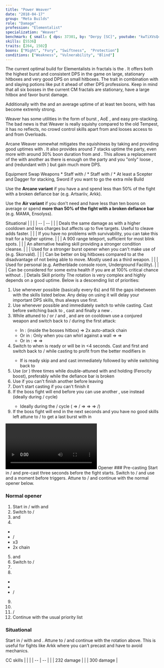 ```yaml
---
title: "Power Weaver"
date: "2018-04-17"
group: "Meta Builds"
role: "Damage"
profession: "Elementalist"
specialization: "Weaver"
benchmark: { small: { dps: 37301, by: "Derpy [SC]", youtube: "kwTiXVsQ4BQ" }, large: { dps: 47338, by: "Simbah [Sy]", youtube: "6O5lZ_8XxVQ" }}
skills: [5536]
traits: [264, 1502]
boons: ["Might", "Fury", "Swiftness",  "Protection"]
conditions: ["Weakness", "Vulnerability", "Blind"]
---
```


The current optimal build for Elementalists in fractals is the <Specialization prefix="power" name="weaver"/>. It offers both the highest burst and consistent DPS in the game on large, stationary hitboxes and very good DPS on small hitboxes. The trait <Trait id="1502"/> in combination with <Item id="24868"/> and slaying potions like <Item id="50082"/> put it ahead of other DPS professions. Keep in mind that all six bosses in the current CM fractals are stationary, have a large hitbox and favor burst damage.

Additionally with the <Specialization name="chronomancer" prefix="boon"/> and an average uptime of at least ten boons, <Specialization name="weaver" prefix="arcane"/> with <Trait id="1511"/> has become extremly strong.

Weaver has some utilities in the form of burst <Condition name="vulnerability"/>, AoE <Condition name="blind"/>, <Skill id="5536"/> and easy <Boon name="might"/> pre-stacking. The bad news is that Weaver is really squishy compared to the old Tempest, it has no reflects, no crowd control skills apart from <Skill id="5733"/> and looses access to <Boon name="stability"/> and <Boon name="protection"/> from Overloads.

Arcane Weaver somewhat mitigates the squishiness by taking <Trait id="257"/> and providing good <Boon name="protection"/> uptimes with <Trait id="264"/>. It also provides around 7 stacks <Boon name="might"/> uptime the party, even more with around 30% boon duration from <Item id="79722"/> and <Trait id="2004"/>. This allows a replacement of the <Specialization name="druid"/> with another <Specialization name="weaver"/> as there is enough <Boon name="might"/> on the party and you "only" loose <Skill id="31582" profession="ranger"/>, <Skill id="12497" profession="ranger"/> and <Trait id="1016" profession="ranger"/> (redundant with <Trait id="2177"/>) but gain much more DPS.

<Divider>
Equipment
</Divider>

<Grid>
<Column>
<Armor helmId="48081" helmRuneId="24836" helmRuneCount="6" helmAffix="Berserker" helmRune="Scholar" shouldersId="48083" shouldersRuneId="24836" shouldersRuneCount="6" shouldersAffix="Berserker" shouldersRune="Scholar" coatId="48079" coatRuneId="24836" coatRuneCount="6" coatAffix="Berserker" coatRune="Scholar" glovesId="48080" glovesRuneId="24836" glovesRuneCount="6" glovesAffix="Berserker" glovesRune="Scholar" leggingsId="48082" leggingsRuneId="24836" leggingsRuneCount="6" leggingsAffix="Berserker" leggingsRune="Scholar" bootsId="48078" bootsRuneId="24836" bootsRuneCount="6" bootsAffix="Berserker" bootsRune="Scholar"/>
</Column>

<Column>
<Weapons weapon1MainId="46773" weapon1MainSigil1Id="24615" weapon1MainSigil2Id="24868" weapon1MainType="Staff" weapon1MainAffix="Berserker" weapon1MainSigil1="Force" weapon1MainSigil2="Impact"/>

<Card>
<CardHeader>
Swap Weapons
</CardHeader>
<CardContent>
* Staff with <Item id="36053"/>/<Item id="36054"/>
* Staff with <Item id="24658"/>/<Item id="24868"/>
* At least a Scepter and Dagger for <Boon name="might"/> stacking, Sword if you want to go the extra mile
</CardContent>
</Card>
</Column>

<Column>
<Trinkets backItemId="49384" backItemStatId="584" backItemAffix="Berserker" accessory1Id="39233" accessory1Affix="Berserker" accessory2Id="39232" accessory2Affix="Berserker" amuletId="39273" amuletAffix="Berserker" ring1Id="75669" ring1Affix="Berserker" ring2Id="76024" ring2Affix="Berserker"/>

<Consumables foodId="41569" utilityId="77569" infusionId="37131"/>
</Column>
</Grid>

<Divider>
Build
</Divider>

<Grid>
<Column width="9">
<Traits title="Standard Arcane Variant" traits1Id="31" traits1="Fire" traits1Selected="296,325,1510" traits2Id="37" traits2="Arcane" traits2Selected="253,257,1511" traits3Id="56" traits3="Weaver" traits3Selected="2177,2061,2131"/>

Use the **Arcane variant** if you have a **<Specialization name="chronomancer" prefix="boon"/>** and spend less than 50% of the fight with a broken defiance bar (e.g. Artsariiv, Arkk).

<Traits title="Air Variant" traits1Id="41" traits1="Air" traits1Selected="232,1502,226"/>

Use the **Air variant** if you don't need <Boon name="might"/> and have less than ten boons on average or spend **more than 50% of the fight with a broken defiance bar** (e.g. MAMA, Ensolyss).
</Column>

<Column>
<Skills weapon1Skill1="" weapon1Skill2="" weapon1Skill3="" weapon1Skill4="" weapon1Skill5="" utilitySkill1="5569" utilitySkill2="5624" utilitySkill3="5734" utilitySkill4="5539" utilitySkill5="5516"/>

<Card>
<CardHeader>
Situational
</CardHeader>
<CardContent>
| | |
| -- | -- |
| <Skill id="5638" size="big" text="false"/> | Deals the same damage as <Skill id="5539"/> with a higher cooldown and less charges but affects up to five targets. Useful to cleave adds faster. |
| <Trait id="1673" size="big" text="false"/> | If you have no problems with survivability, you can take this trait for a higher <Boon name="retaliation"/> uptime. |
| <Skill id="5536" size="big" text="false"/> | A 900 range teleport, sufficient for most blink spots. |
| <Skill id="5507" size="big" text="false"/> | An alternative healing skill providing a stronger condition cleanse. |
| <Skill id="43638" size="big" text="false"/> | Used for a stronger burst opener when you can't make use of <Skill id="5516"/> (e.g. Skorvald). |
| <Skill id="5567" size="big" text="false"/> | Can be better on big hitboxes compared to <Skill id="5624"/> at the disadvantage of not being able to move. Mostly used as a third weapon. |
| <Skill id="5639" size="big" text="false"/> | Used for personal <Boon name="stability"/> (e.g. Aetherblade console room, Underground Facility). |
| <Trait id="2115" size="big" text="false"/> | Can be considered for some extra health if you are at 100% critical chance without <Trait id="2177"/>. |
</CardContent>
</Card>
</Column>
</Grid>

<Divider>
Details
</Divider>

<Grid>
<Column width="9">
<Card>
<CardHeader>
Skill priority
</CardHeader>
<CardContent>
The rotation is very complex and highly depends on a good <Boon name="alacrity"/> uptime. Below is a descending list of priorities:

1. Use <Skill id="5548"/> whenever possible (basically every 6s) and fill the gaps inbetween with the skills listed below. Any delay on using it will delay your important DPS skills, thus always use <Skill id="5548"/> first.
2. Use <Skill id="5501"/> whenever possible and immediately switch to <Skill id="5495" text="false"/> while casting. Cast <Skill id="5528"/> before switching back to <Skill id="5492" text="false"/>, cast <Skill id="43762"/> and finally a new <Skill id="5548"/>.
3. While attuned to <Skill id="5492" text="false"/>/<Skill id="5495" text="false"/> or <Skill id="5492" text="false"/>/<Skill id="5494" text="false"/> and <Skill id="5548"/>, <Skill id="41125"/> and <Skill id="43762"/> are on cooldown use a conjured weapon and switch back to <Skill id="5492" text="false"/>/<Skill id="5492" text="false"/> during the first attack:
   * In <Skill id="5624"/>: <Skill id="5725"/> (inside the bosses hitbox) => 2x auto-attack chain
   * Or in <Skill id="5516"/>: Only when you can whirl against a wall <Skill id="5697"/> => <Skill id="5517"/> => <Skill id="5531"/>
   * Or in <Skill id="5567"/>: <Skill id="5568"/> => <Skill id="5723"/> => <Skill id="5720"/>
4. Switch to <Skill id="5494" text="false"/> when <Skill id="5737"/> is ready or will be in <4 seconds. Cast <Skill id="41125"/> and <Skill id="5552"/> first and switch back to <Skill id="5492" text="false"/>/<Skill id="5494" text="false"/> while casting <Skill id="5737"/> to profit from the better modifiers in <Skill id="5492"/>
   * If <Skill id="5501"/> is ready skip <Skill id="41125"/> and <Skill id="5552"/> and cast <Skill id="5737"/> immediately followed by <Skill id="5501"/> while switching back to <Skill id="5492" text="false"/>
5. Use <Skill id="5539"/> (or <Skill id="5638"/>) three times while double-attuned with <Trait id="2131"/> and holding <Skill id="5624"/> (Ferocity boost), preferably while the defiance bar is broken
6. Use <Skill id="5679"/> if you can't finish another <Skill id="5491"/> before leaving <Skill id="5492" text="false"/>
7. Don't start casting <Skill id="5491"/> if you can't finish it
8. If the boss fight will end before you can use another <Skill id="5737"/>, use <Skill id="5736"/> instead (ideally during <Skill id="5492" text="false"/>/<Skill id="5494" text="false"/> cycle)
   * Ideally during the <Skill id="5492" text="false"/>/<Skill id="5495" text="false"/> cycle (<Skill id="5736"/> => <Skill id="5495" text="false"/>/<Skill id="5492" text="false"/> => <Skill id="5528"/> => <Skill id="5501"/> => <Skill id="5492" text="false"/>/<Skill id="5495" text="false"/>)
9. If the boss fight will end in the next seconds and you have no good skills left attune to <Skill id="5494" text="false"/>/<Skill id="5492" text="false"/> to get a last burst with <Skill id="41125"/> in
   </CardContent>
   </Card>

<Video videoId="6O5lZ_8XxVQ" videoTitle="Large Hitbox: 47.3k DPS by Simbah [Sy]"/>
</Column>

<Column>
<Card>
<CardHeader>
Opener
</CardHeader>
<CardContent>
### Pre-casting
Start in <Skill id="5495" text="false"/>/<Skill id="5492" text="false"/> and pre-cast <Skill id="5528"/> three seconds before the fight starts. Switch to <Skill id="5492" text="false"/>/<Skill id="5495" text="false"/> and use <Skill id="5548"/> and <Skill id="43762"/> a moment before <Skill id="5528"/> triggers. Attune to <Skill id="5494" text="false"/>/<Skill id="5492" text="false"/> and continue with the normal opener below.

### Normal opener

1. Start in <Skill id="5494" text="false"/>/<Skill id="5492" text="false"/> with <Skill id="5737"/> and <Skill id="5501"/>
2. Switch to <Skill id="5492" text="false"/>/<Skill id="5494" text="false"/>
3. <Skill id="5548"/> and <Skill id="41125"/>
4. <Skill id="5624"/>

* <Skill id="5725"/>
* <Skill id="5492" text="false"/>/<Skill id="5492" text="false"/>
* <Skill id="5539"/> x3
* 2x <Skill id="5726"/> chain

5. <Skill id="5548"/> and <Skill id="5679"/>
6. Switch to <Skill id="5495" text="false"/>/<Skill id="5492" text="false"/>
7. <Skill id="5528"/>
8. <Skill id="5516"/>

* <Skill id="5517"/>
* <Skill id="5531"/>
* <Skill id="5492" text="false"/>/<Skill id="5495" text="false"/>

9. <Skill id="5548"/>
10. <Skill id="43762"/>
11. <Skill id="5492" text="false"/>/<Skill id="5492" text="false"/>
12. Continue with the usual priority list

### Situational

Start in <Skill id="5492" text="false"/>/<Skill id="5495" text="false"/> with <Skill id="5548"/> and <Skill id="43762"/>. Attune to <Skill id="5494" text="false"/>/<Skill id="5492" text="false"/> and continue with the rotation above. This is useful for fights like Arkk where you can't precast and have to avoid mechanics.
</CardContent>
</Card>

<Card>
<CardHeader>
CC skills
</CardHeader>
<CardContent>
| | |
| -- | -- |
| <Skill id="5733"/> | 232 damage |
| <Skill id="5721"/> | 300 damage |
</CardContent>
</Card>
</Column>
</Grid>
